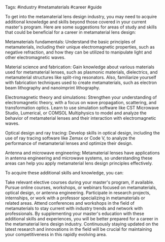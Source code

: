 
Tags: #industry #metamaterials #career #guide

To get into the metamaterial lens design industry, you may need to acquire additional knowledge and skills beyond those covered in your current master's program. Here are some suggestions for areas of study and skills that could be beneficial for a career in metamaterial lens design:

Metamaterials fundamentals: Understand the basic principles of metamaterials, including their unique electromagnetic properties, such as negative refraction, and how they can be utilized to manipulate light and other electromagnetic waves.

Material science and fabrication: Gain knowledge about various materials used for metamaterial lenses, such as plasmonic materials, dielectrics, and metamaterial structures like split-ring resonators. Also, familiarize yourself with fabrication techniques used to create metamaterials, such as electron beam lithography and nanoimprint lithography.

Electromagnetic theory and simulations: Strengthen your understanding of electromagnetic theory, with a focus on wave propagation, scattering, and transformation optics. Learn to use simulation software like CST Microwave Studio, Lumerical, or COMSOL Multiphysics to model and analyze the behavior of metamaterial lenses and their interaction with electromagnetic waves.

Optical design and ray tracing: Develop skills in optical design, including the use of ray tracing software like Zemax or Code V, to analyze the performance of metamaterial lenses and optimize their design.

Antenna and microwave engineering: Metamaterial lenses have applications in antenna engineering and microwave systems, so understanding these areas can help you apply metamaterial lens design principles effectively.

To acquire these additional skills and knowledge, you can:

Take relevant elective courses during your master's program, if available.
Pursue online courses, workshops, or webinars focused on metamaterials, optical design, or antenna engineering.
Participate in research projects, internships, or work with a professor specializing in metamaterials or related areas.
Attend conferences and workshops in the field of metamaterials to stay current with industry trends and network with professionals.
By supplementing your master's education with these additional skills and experiences, you will be better prepared for a career in the metamaterial lens design industry. Continuously staying updated on the latest research and innovations in the field will be crucial for maintaining your competitiveness in this rapidly evolving area.




